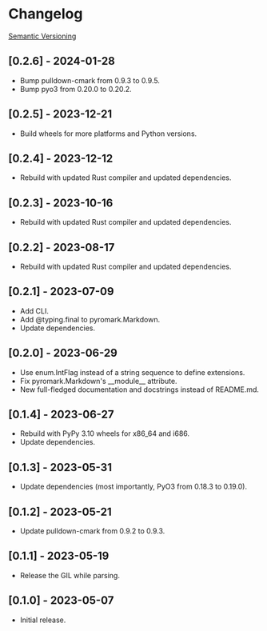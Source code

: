# Changelog

[Semantic Versioning](https://semver.org/)

## [0.2.6] - 2024-01-28

- Bump pulldown-cmark from 0.9.3 to 0.9.5.
- Bump pyo3 from 0.20.0 to 0.20.2.

## [0.2.5] - 2023-12-21

- Build wheels for more platforms and Python versions.

## [0.2.4] - 2023-12-12

- Rebuild with updated Rust compiler and updated dependencies.

## [0.2.3] - 2023-10-16

- Rebuild with updated Rust compiler and updated dependencies.

## [0.2.2] - 2023-08-17

- Rebuild with updated Rust compiler and updated dependencies.

## [0.2.1] - 2023-07-09

- Add CLI.
- Add @typing.final to pyromark.Markdown.
- Update dependencies.

## [0.2.0] - 2023-06-29

- Use enum.IntFlag instead of a string sequence to define extensions.
- Fix pyromark.Markdown's \_\_module\_\_ attribute.
- New full-fledged documentation and docstrings instead of README.md.

## [0.1.4] - 2023-06-27

- Rebuild with PyPy 3.10 wheels for x86_64 and i686.
- Update dependencies.

## [0.1.3] - 2023-05-31

- Update dependencies (most importantly, PyO3 from 0.18.3 to 0.19.0).

## [0.1.2] - 2023-05-21

- Update pulldown-cmark from 0.9.2 to 0.9.3.

## [0.1.1] - 2023-05-19

- Release the GIL while parsing.

## [0.1.0] - 2023-05-07

- Initial release.
